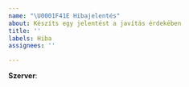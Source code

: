 ```yaml
---
name: "\U0001F41E Hibajelentés"
about: Készíts egy jelentést a javítás érdekében
title: ''
labels: Hiba
assignees: ''

---
```


<!--- Kritikus (nem publikus) hibák jelentése: https://www.oldcrafters.net/kapcsolat/ -->

<!-- Melyik szerveren van a hiba? pl.: Survival -->
**Szerver**:
